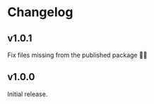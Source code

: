 # Changelog

## v1.0.1

Fix files missing from the published package 🤦‍♂️

## v1.0.0

Initial release.
